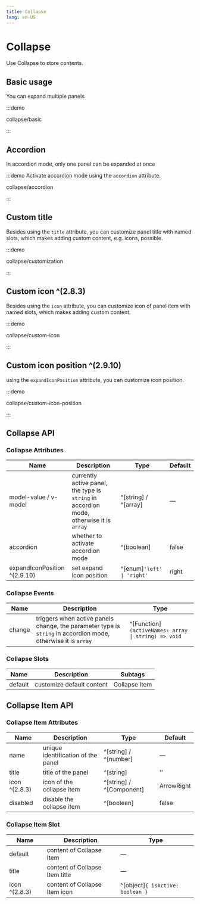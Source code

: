 ```yaml
---
title: Collapse
lang: en-US
---
```


# Collapse

Use Collapse to store contents.

## Basic usage

You can expand multiple panels

:::demo

collapse/basic

:::

## Accordion

In accordion mode, only one panel can be expanded at once

:::demo Activate accordion mode using the `accordion` attribute.

collapse/accordion

:::

## Custom title

Besides using the `title` attribute, you can customize panel title with named slots, which makes adding custom content, e.g. icons, possible.

:::demo

collapse/customization

:::

## Custom icon ^(2.8.3)

Besides using the `icon` attribute, you can customize icon of panel item with named slots, which makes adding custom content.

:::demo

collapse/custom-icon

:::

## Custom icon position ^(2.9.10)

using the `expandIconPosition` attribute, you can customize icon position.

:::demo

collapse/custom-icon-position

:::

## Collapse API

### Collapse Attributes

| Name                         | Description                                                                             | Type                        | Default |
| ---------------------------- | --------------------------------------------------------------------------------------- | --------------------------- | ------- |
| model-value / v-model        | currently active panel, the type is `string` in accordion mode, otherwise it is `array` | ^[string] / ^[array]        | —       |
| accordion                    | whether to activate accordion mode                                                      | ^[boolean]                  | false   |
| expandIconPosition ^(2.9.10) | set expand icon position                                                                | ^[enum]`'left' \| 'right' ` | right   |

### Collapse Events

| Name   | Description                                                                                                   | Type                                                |
| ------ | ------------------------------------------------------------------------------------------------------------- | --------------------------------------------------- |
| change | triggers when active panels change, the parameter type is `string` in accordion mode, otherwise it is `array` | ^[Function]`(activeNames: array \| string) => void` |

### Collapse Slots

| Name    | Description               | Subtags       |
| ------- | ------------------------- | ------------- |
| default | customize default content | Collapse Item |

## Collapse Item API

### Collapse Item Attributes

| Name          | Description                        | Type                     | Default    |
| ------------- | ---------------------------------- | ------------------------ | ---------- |
| name          | unique identification of the panel | ^[string] / ^[number]    | —          |
| title         | title of the panel                 | ^[string]                | ''         |
| icon ^(2.8.3) | icon of the collapse item          | ^[string] / ^[Component] | ArrowRight |
| disabled      | disable the collapse item          | ^[boolean]               | false      |

### Collapse Item Slot

| Name          | Description                    | Type                             |
| ------------- | ------------------------------ | -------------------------------- |
| default       | content of Collapse Item       | —                                |
| title         | content of Collapse Item title | —                                |
| icon ^(2.8.3) | content of Collapse Item icon  | ^[object]`{ isActive: boolean }` |
